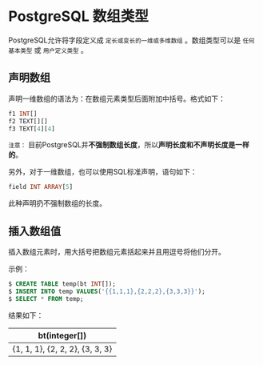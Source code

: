 # PostgreSQL 数组类型

PostgreSQL允许将字段定义成 `定长或变长的一维或多维数组` 。数组类型可以是 `任何基本类型` 或 `用户定义类型` 。

## 声明数组

声明一维数组的语法为：在数组元素类型后面附加中括号。格式如下：

``` sql
f1 INT[]
f2 TEXT[][]
f3 TEXT[4][4]
```

`注意：` 目前PostgreSQL并**不强制数组长度**，所以**声明长度和不声明长度是一样的**。

另外，对于一维数组，也可以使用SQL标准声明，语句如下：

``` sql
field INT ARRAY[5]
```

此种声明扔不强制数组的长度。

## 插入数组值

插入数组元素时，用大括号把数组元素括起来并且用逗号将他们分开。

示例：

``` sql
$ CREATE TABLE temp(bt INT[]);
$ INSERT INTO temp VALUES('{{1,1,1},{2,2,2},{3,3,3}}');
$ SELECT * FROM temp;
```

结果如下：

|bt(integer[])|
|-----|
|{1, 1, 1}, {2, 2, 2}, {3, 3, 3}|
